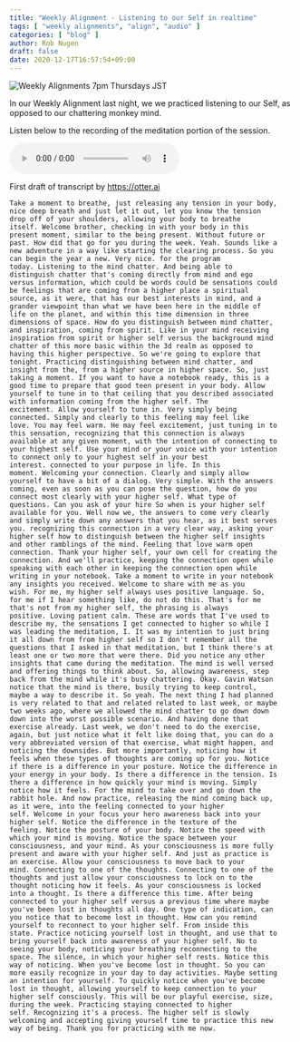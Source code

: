 ```yaml
---
title: "Weekly Alignment - Listening to our Self in realtime"
tags: [ "weekly alignments", "align", "audio" ]
categories: [ "blog" ]
author: Rob Nugen
draft: false
date: 2020-12-17T16:57:54+09:00
---
```


<img
src="//b.robnugen.com/blog/2020/2020_nov_23_weekly_alignments_title.jpg"
alt="Weekly Alignments 7pm Thursdays JST"
class="title" />

In our Weekly Alignment last night, we we practiced listening to our Self, as opposed to our
chattering monkey mind.

Listen below to the recording of the meditation portion of the
session.

<audio controls>
  <source src="//b.robnugen.com/rob/presentations/weekly-alignments/2020/2020_dec_17_wa_distinguishing_voices_in_your_head.ogg" type="audio/ogg">
  <source src="//b.robnugen.com/rob/presentations/weekly-alignments/2020/2020_dec_17_wa_distinguishing_voices_in_your_head.mp3" type="audio/mpeg">
  Your browser does not support this audio content.
</audio>

First draft of transcript by https://otter.ai

    Take a moment to breathe, just releasing any tension in your body,
    nice deep breath and just let it out, let you know the tension
    drop off of your shoulders, allowing your body to breathe
    itself. Welcome brother, checking in with your body in this
    present moment, similar to the being present. Without future or
    past. How did that go for you during the week. Yeah. Sounds like a
    new adventure in a way like starting the clearing process. So you
    can begin the year a new. Very nice. for the program
    today. Listening to the mind chatter. And being able to
    distinguish chatter that's coming directly from mind and ego
    versus information, which could be words could be sensations could
    be feelings that are coming from a higher place a spiritual
    source, as it were, that has our best interests in mind, and a
    grander viewpoint than what we have been here in the middle of
    life on the planet, and within this time dimension in three
    dimensions of space. How do you distinguish between mind chatter,
    and inspiration, coming from spirit. Like in your mind receiving
    inspiration from spirit or higher self versus the background mind
    chatter of this more basic within the 3d realm as opposed to
    having this higher perspective. So we're going to explore that
    tonight. Practicing distinguishing between mind chatter, and
    insight from the, from a higher source in higher space. So, just
    taking a moment. If you want to have a notebook ready, this is a
    good time to prepare that good teen present in your body. Allow
    yourself to tune in to that ceiling that you described associated
    with information coming from the higher self. The
    excitement. Allow yourself to tune in. Very simply being
    connected. Simply and clearly to this feeling may feel like
    love. You may feel warm. He may feel excitement, just tuning in to
    this sensation, recognizing that this connection is always
    available at any given moment, with the intention of connecting to
    your highest self. Use your mind or your voice with your intention
    to connect only to your highest self in your best
    interest. connected to your purpose in life. In this
    moment. Welcoming your connection. Clearly and simply allow
    yourself to have a bit of a dialog. Very simple. With the answers
    coming, even as soon as you can pose the question, how do you
    connect most clearly with your higher self. What type of
    questions. Can you ask of your hire So when is your higher self
    available for you. Well now we, the answers to come very clearly
    and simply write down any answers that you hear, as it best serves
    you. recognizing this connection in a very clear way, asking your
    higher self how to distinguish between the higher self insights
    and other ramblings of the mind. Feeling that love warm open
    connection. Thank your higher self, your own cell for creating the
    connection. And we'll practice, keeping the connection open while
    speaking with each other in keeping the connection open while
    writing in your notebook. Take a moment to write in your notebook
    any insights you received. Welcome to share with me as you
    wish. For me, my higher self always uses positive language. So,
    for me if I hear something like, do not do this. That's for me
    that's not from my higher self, the phrasing is always
    positive. Loving patient calm. These are words that I've used to
    describe my, the sensations I get connected to higher so while I
    was leading the meditation, I. It was my intention to just bring
    it all down from from higher self so I don't remember all the
    questions that I asked in that meditation, but I think there's at
    least one or two more that were there. Did you notice any other
    insights that came during the meditation. The mind is well versed
    and offering things to think about. So, allowing awareness, step
    back from the mind while it's busy chattering. Okay. Gavin Watson
    notice that the mind is there, busily trying to keep control,
    maybe a way to describe it. So yeah. The next thing I had planned
    is very related to that and related related to last week, or maybe
    two weeks ago, where we allowed the mind chatter to go down down
    down into the worst possible scenario. And having done that
    exercise already. Last week, we don't need to do the exercise,
    again, but just notice what it felt like doing that, you can do a
    very abbreviated version of that exercise, what might happen, and
    noticing the downsides. But more importantly, noticing how it
    feels when these types of thoughts are coming up for you. Notice
    if there is a difference in your posture. Notice the difference in
    your energy in your body. Is there a difference in the tension. Is
    there a difference in how quickly your mind is moving. Simply
    notice how it feels. For the mind to take over and go down the
    rabbit hole. And now practice, releasing the mind coming back up,
    as it were, into the feeling connected to your higher
    self. Welcome in your focus your hero awareness back into your
    higher self. Notice the difference in the texture of the
    feeling. Notice the posture of your body. Notice the speed with
    which your mind is moving. Notice the space between your
    consciousness, and your mind. As your consciousness is more fully
    present and aware with your higher self. And just as practice is
    an exercise. Allow your consciousness to move back to your
    mind. Connecting to one of the thoughts. Connecting to one of the
    thoughts and just allow your consciousness to lock on to the
    thought noticing how it feels. As your consciousness is locked
    into a thought. Is there a difference this time. After being
    connected to your higher self versus a previous time where maybe
    you've been lost in thoughts all day. One type of indication, can
    you notice that to become lost in thought. How can you remind
    yourself to reconnect to your higher self. From inside this
    state. Practice noticing yourself lost in thought, and use that to
    bring yourself back into awareness of your higher self. No to
    seeing your body, noticing your breathing reconnecting to the
    space. The silence, in which your higher self rests. Notice this
    way of noticing. When you've become lost in thought. So you can
    more easily recognize in your day to day activities. Maybe setting
    an intention for yourself. To quickly notice when you've become
    lost in thought, allowing yourself to keep connection to your
    higher self consciously. This will be our playful exercise, size,
    during the week. Practicing staying connected to higher
    self. Recognizing it's a process. The higher self is slowly
    welcoming and accepting giving yourself time to practice this new
    way of being. Thank you for practicing with me now.
